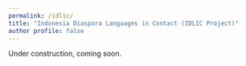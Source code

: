 ```yaml
---
permalink: /idlic/
title: "Indonesia Diaspora Languages in Contact (IDLIC Project)"
author profile: false 
---
```

Under construction, coming soon. 
